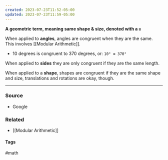 ```yaml
---
created: 2023-07-23T11:52-05:00
updated: 2023-07-23T11:59-05:00
---
```

**A geometric term, meaning same shape & size, denoted with a `≡`**

When applied to **angles**, angles are congruent when they are the same. This involves [[Modular Arithmetic]].
- 10 degrees is congruent to 370 degrees, or: `10° ≡ 370°`

When applied to **sides** they are only congruent if they are the same length.

When applied to a **shape**, shapes are congruent if they are the same shape and size, translations and rotations are okay, though.

---
### Source
- Google

### Related
- [[Modular Arithmetic]]

#### Tags
#math 